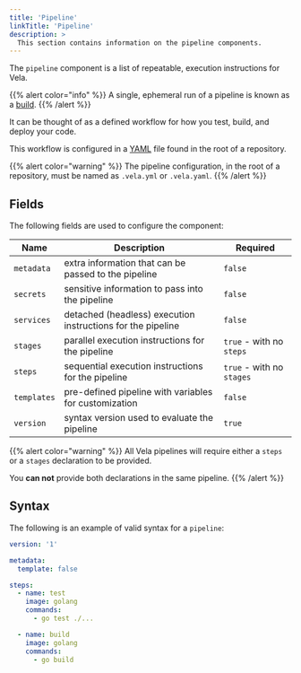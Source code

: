 ```yaml
---
title: 'Pipeline'
linkTitle: 'Pipeline'
description: >
  This section contains information on the pipeline components.
---
```


The `pipeline` component is a list of repeatable, execution instructions for Vela.

{{% alert color="info" %}}
A single, ephemeral run of a pipeline is known as a [build](/docs/concepts/system/build/).
{{% /alert %}}

It can be thought of as a defined workflow for how you test, build, and deploy your code.

This workflow is configured in a [YAML](https://yaml.org/) file found in the root of a repository.

{{% alert color="warning" %}}
The pipeline configuration, in the root of a repository, must be named as `.vela.yml` or `.vela.yaml`.
{{% /alert %}}

## Fields

The following fields are used to configure the component:

| Name        | Description                                                 | Required                  |
| ----------- | ----------------------------------------------------------- | ------------------------- |
| `metadata`  | extra information that can be passed to the pipeline        | `false`                   |
| `secrets`   | sensitive information to pass into the pipeline             | `false`                   |
| `services`  | detached (headless) execution instructions for the pipeline | `false`                   |
| `stages`    | parallel execution instructions for the pipeline            | `true` - with no `steps`  |
| `steps`     | sequential execution instructions for the pipeline          | `true` - with no `stages` |
| `templates` | pre-defined pipeline with variables for customization       | `false`                   |
| `version`   | syntax version used to evaluate the pipeline                | `true`                    |

{{% alert color="warning" %}}
All Vela pipelines will require either a `steps` or a `stages` declaration to be provided.

You **can not** provide both declarations in the same pipeline.
{{% /alert %}}

## Syntax

The following is an example of valid syntax for a `pipeline`:

```yaml
version: '1'

metadata:
  template: false

steps:
  - name: test
    image: golang
    commands:
      - go test ./...

  - name: build
    image: golang
    commands:
      - go build
```
